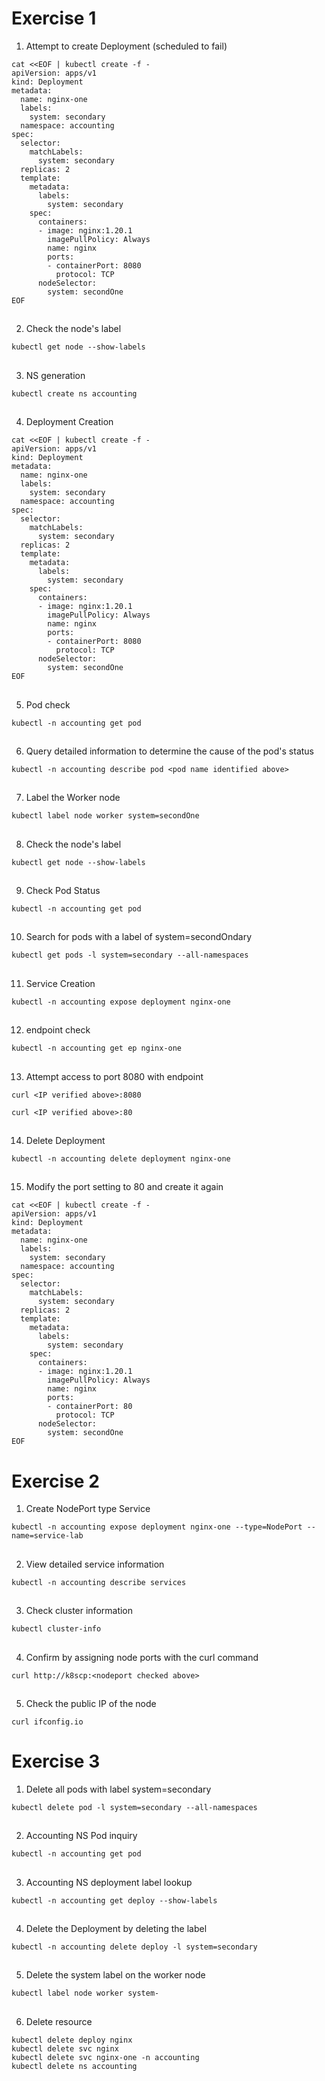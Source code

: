 # Exercise 1


1. Attempt to create Deployment (scheduled to fail)
```
cat <<EOF | kubectl create -f -
apiVersion: apps/v1
kind: Deployment
metadata:
  name: nginx-one
  labels:
    system: secondary
  namespace: accounting
spec:
  selector:
    matchLabels:
      system: secondary
  replicas: 2
  template:
    metadata:
      labels:
        system: secondary
    spec:
      containers:
      - image: nginx:1.20.1
        imagePullPolicy: Always
        name: nginx
        ports:
        - containerPort: 8080
          protocol: TCP
      nodeSelector:
        system: secondOne
EOF
```

##

2. Check the node's label
```
kubectl get node --show-labels
```

##

3. NS generation
```
kubectl create ns accounting
```

##

4. Deployment Creation
```
cat <<EOF | kubectl create -f -
apiVersion: apps/v1
kind: Deployment
metadata:
  name: nginx-one
  labels:
    system: secondary
  namespace: accounting
spec:
  selector:
    matchLabels:
      system: secondary
  replicas: 2
  template:
    metadata:
      labels:
        system: secondary
    spec:
      containers:
      - image: nginx:1.20.1
        imagePullPolicy: Always
        name: nginx
        ports:
        - containerPort: 8080
          protocol: TCP
      nodeSelector:
        system: secondOne
EOF
```

##

5. Pod check
```
kubectl -n accounting get pod
```

##

6. Query detailed information to determine the cause of the pod's status
```
kubectl -n accounting describe pod <pod name identified above>
```

##

7. Label the Worker node
```
kubectl label node worker system=secondOne
```

##

8. Check the node's label
```
kubectl get node --show-labels
```

##

9. Check Pod Status
```
kubectl -n accounting get pod
```

##

10. Search for pods with a label of system=secondOndary
```
kubectl get pods -l system=secondary --all-namespaces
```

##

11. Service Creation
```
kubectl -n accounting expose deployment nginx-one
```

##

12. endpoint check
```
kubectl -n accounting get ep nginx-one
```

##

13. Attempt access to port 8080 with endpoint
```
curl <IP verified above>:8080
```
```
curl <IP verified above>:80
```

##

14. Delete Deployment
```
kubectl -n accounting delete deployment nginx-one
```

##

15. Modify the port setting to 80 and create it again
```
cat <<EOF | kubectl create -f -
apiVersion: apps/v1
kind: Deployment
metadata:
  name: nginx-one
  labels:
    system: secondary
  namespace: accounting
spec:
  selector:
    matchLabels:
      system: secondary
  replicas: 2
  template:
    metadata:
      labels:
        system: secondary
    spec:
      containers:
      - image: nginx:1.20.1
        imagePullPolicy: Always
        name: nginx
        ports:
        - containerPort: 80
          protocol: TCP
      nodeSelector:
        system: secondOne
EOF
```

# Exercise 2


1. Create NodePort type Service
```
kubectl -n accounting expose deployment nginx-one --type=NodePort --name=service-lab
```

##

2. View detailed service information
```
kubectl -n accounting describe services
```

##

3. Check cluster information
```
kubectl cluster-info
```

##

4. Confirm by assigning node ports with the curl command
```
curl http://k8scp:<nodeport checked above>
```

##

5. Check the public IP of the node
```
curl ifconfig.io
```

# Exercise 3


1. Delete all pods with label system=secondary
```
kubectl delete pod -l system=secondary --all-namespaces
```

##

2. Accounting NS Pod inquiry
```
kubectl -n accounting get pod
```

##

3. Accounting NS deployment label lookup
```
kubectl -n accounting get deploy --show-labels
```

##

4. Delete the Deployment by deleting the label
```
kubectl -n accounting delete deploy -l system=secondary
```

##

5. Delete the system label on the worker node
```
kubectl label node worker system-
```

##

6. Delete resource
```
kubectl delete deploy nginx
kubectl delete svc nginx
kubectl delete svc nginx-one -n accounting
kubectl delete ns accounting
```
